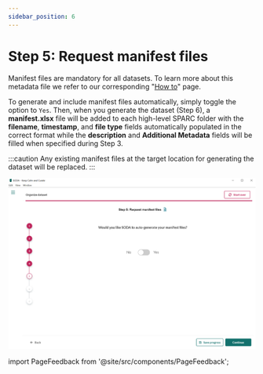 ```yaml
---
sidebar_position: 6
---
```


# Step 5: Request manifest files

Manifest files are mandatory for all datasets. To learn more about this metadata file we refer to our corresponding "[How to](../how-to/how-to-structure-the-manifest-metadata-file.md)" page.

To generate and include manifest files automatically, simply toggle the option to `Yes`. Then, when you generate the dataset (Step 6), a **manifest.xlsx** file will be added to each high-level SPARC folder with the **filename**, **timestamp**, and **file type** fields automatically populated in the correct format while the **description** and **Additional Metadata** fields will be filled when specified during Step 3.

:::caution
Any existing manifest files at the target location for generating the dataset will be replaced.
:::

![](https://github.com/fairdataihub/SODA-for-SPARC/blob/main/docs/documentation/Organize-dataset/request-manifests.PNG?raw=true)

import PageFeedback from '@site/src/components/PageFeedback';

<PageFeedback />
